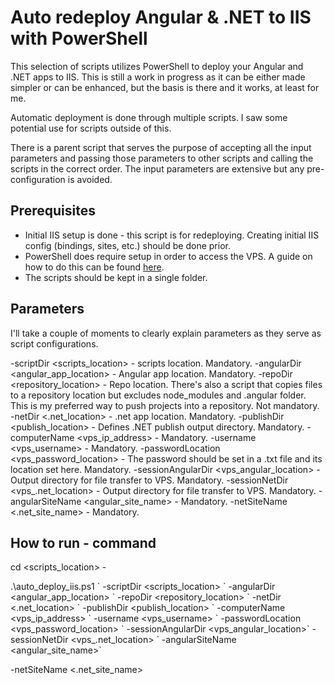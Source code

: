 # **Auto redeploy Angular & .NET to IIS with PowerShell**

This selection of scripts utilizes PowerShell to deploy your Angular and .NET apps to IIS. This is still a work in progress as it can be either made simpler or can be enhanced, but the basis is there and it works, at least for me.

Automatic deployment is done through multiple scripts. I saw some potential use for scripts outside of this.

There is a parent script that serves the purpose of accepting all the input parameters and passing those parameters to other scripts and calling the scripts in the correct order. The input parameters are extensive but any pre-configuration is avoided.



## **Prerequisites**

- Initial IIS setup is done - this script is for redeploying. Creating initial IIS config (bindings, sites, etc.) should be done prior.
- PowerShell does require setup in order to access the VPS. A guide on how to do this can be found [here](https://www.microsoft.com/en-gb/industry/blog/technetuk/2016/02/11/configuring-winrm-over-https-to-enable-powershell-remoting/).
- The scripts should be kept in a single folder.



## **Parameters**

I'll take a couple of moments to clearly explain parameters as they serve as script configurations.

-scriptDir <scripts\_location> - scripts location. Mandatory.
-angularDir <angular\_app\_location> - Angular app location. Mandatory.
-repoDir <repository\_location> - Repo location. There's also a script that copies files to a repository location but excludes node\_modules and .angular folder. This is my preferred way to push projects into a repository. Not mandatory.
-netDir <.net\_location> - .net app location. Mandatory.
-publishDir <publish\_location> - Defines .NET publish output directory. Mandatory.
-computerName <vps\_ip\_address> - Mandatory.
-username <vps\_username> - Mandatory.
-passwordLocation <vps\_password\_location> - The password should be set in a .txt file and its location set here. Mandatory.
-sessionAngularDir <vps\_angular\_location> - Output directory for file transfer to VPS. Mandatory.
-sessionNetDir <vps\_.net\_location> - Output directory for file transfer to VPS. Mandatory.
-angularSiteName <angular\_site\_name> - Mandatory.
-netSiteName <.net\_site\_name> - Mandatory.



## **How to run - command**

cd <scripts\_location> -

.\\auto\_deploy\_iis.ps1 \`
-scriptDir <scripts\_location> \`
-angularDir <angular\_app\_location> \`
-repoDir <repository\_location> \`
-netDir <.net\_location> \`
-publishDir <publish\_location> \`
-computerName <vps\_ip\_address> \`
-username <vps\_username> \`
-passwordLocation <vps\_password\_location> \`
-sessionAngularDir <vps\_angular\_location>\`
-sessionNetDir <vps\_.net\_location> \`
-angularSiteName <angular\_site\_name>\`

\-netSiteName <.net\_site\_name>



